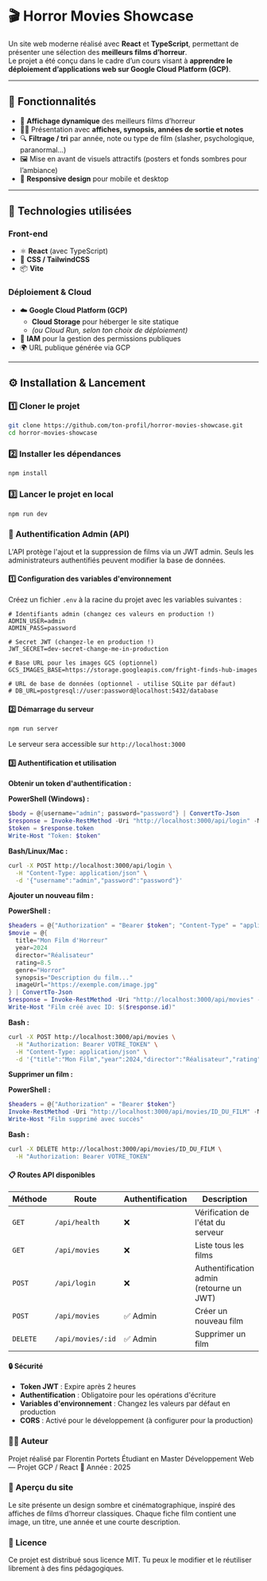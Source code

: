 # 🎬 Horror Movies Showcase

Un site web moderne réalisé avec **React** et **TypeScript**, permettant de présenter une sélection des **meilleurs films d’horreur**.  
Le projet a été conçu dans le cadre d’un cours visant à **apprendre le déploiement d’applications web sur Google Cloud Platform (GCP)**.

---

## 🚀 Fonctionnalités

- 🎥 **Affichage dynamique** des meilleurs films d’horreur
- 🧛‍♂️ Présentation avec **affiches, synopsis, années de sortie et notes**
- 🔍 **Filtrage / tri** par année, note ou type de film (slasher, psychologique, paranormal...)
- 🖼️ Mise en avant de visuels attractifs (posters et fonds sombres pour l’ambiance)
- 📱 **Responsive design** pour mobile et desktop

---

## 🧰 Technologies utilisées

### Front-end
- ⚛️ **React** (avec TypeScript)
- 🎨 **CSS / TailwindCSS**
- 📦 **Vite**

### Déploiement & Cloud
- ☁️ **Google Cloud Platform (GCP)**
    - **Cloud Storage** pour héberger le site statique
    - *(ou Cloud Run, selon ton choix de déploiement)*
- 🔐 **IAM** pour la gestion des permissions publiques
- 🌍 URL publique générée via GCP

---

## ⚙️ Installation & Lancement

### 1️⃣ Cloner le projet
```bash
git clone https://github.com/ton-profil/horror-movies-showcase.git
cd horror-movies-showcase
```

### 2️⃣ Installer les dépendances
```bash
npm install
``` 

### 3️⃣ Lancer le projet en local
```bash 
npm run dev
```

### 🔐 Authentification Admin (API)

L'API protège l'ajout et la suppression de films via un JWT admin. Seuls les administrateurs authentifiés peuvent modifier la base de données.

#### 1️⃣ Configuration des variables d'environnement

Créez un fichier `.env` à la racine du projet avec les variables suivantes :

```env
# Identifiants admin (changez ces valeurs en production !)
ADMIN_USER=admin
ADMIN_PASS=password

# Secret JWT (changez-le en production !)
JWT_SECRET=dev-secret-change-me-in-production

# Base URL pour les images GCS (optionnel)
GCS_IMAGES_BASE=https://storage.googleapis.com/fright-finds-hub-images

# URL de base de données (optionnel - utilise SQLite par défaut)
# DB_URL=postgresql://user:password@localhost:5432/database
```

#### 2️⃣ Démarrage du serveur

```bash
npm run server
```

Le serveur sera accessible sur `http://localhost:3000`

#### 3️⃣ Authentification et utilisation

**Obtenir un token d'authentification :**

**PowerShell (Windows) :**
```powershell
$body = @{username="admin"; password="password"} | ConvertTo-Json
$response = Invoke-RestMethod -Uri "http://localhost:3000/api/login" -Method POST -Body $body -ContentType "application/json"
$token = $response.token
Write-Host "Token: $token"
```

**Bash/Linux/Mac :**
```bash
curl -X POST http://localhost:3000/api/login \
  -H "Content-Type: application/json" \
  -d '{"username":"admin","password":"password"}'
```

**Ajouter un nouveau film :**

**PowerShell :**
```powershell
$headers = @{"Authorization" = "Bearer $token"; "Content-Type" = "application/json"}
$movie = @{
  title="Mon Film d'Horreur"
  year=2024
  director="Réalisateur"
  rating=8.5
  genre="Horror"
  synopsis="Description du film..."
  imageUrl="https://exemple.com/image.jpg"
} | ConvertTo-Json
$response = Invoke-RestMethod -Uri "http://localhost:3000/api/movies" -Method POST -Headers $headers -Body $movie
Write-Host "Film créé avec ID: $($response.id)"
```

**Bash :**
```bash
curl -X POST http://localhost:3000/api/movies \
  -H "Authorization: Bearer VOTRE_TOKEN" \
  -H "Content-Type: application/json" \
  -d '{"title":"Mon Film","year":2024,"director":"Réalisateur","rating":8.5,"genre":"Horror","synopsis":"Description","imageUrl":"https://exemple.com/image.jpg"}'
```

**Supprimer un film :**

**PowerShell :**
```powershell
$headers = @{"Authorization" = "Bearer $token"}
Invoke-RestMethod -Uri "http://localhost:3000/api/movies/ID_DU_FILM" -Method DELETE -Headers $headers
Write-Host "Film supprimé avec succès"
```

**Bash :**
```bash
curl -X DELETE http://localhost:3000/api/movies/ID_DU_FILM \
  -H "Authorization: Bearer VOTRE_TOKEN"
```

#### 📋 Routes API disponibles

| Méthode | Route | Authentification | Description |
|---------|-------|------------------|-------------|
| `GET` | `/api/health` | ❌ | Vérification de l'état du serveur |
| `GET` | `/api/movies` | ❌ | Liste tous les films |
| `POST` | `/api/login` | ❌ | Authentification admin (retourne un JWT) |
| `POST` | `/api/movies` | ✅ Admin | Créer un nouveau film |
| `DELETE` | `/api/movies/:id` | ✅ Admin | Supprimer un film |

#### 🔒 Sécurité

- **Token JWT** : Expire après 2 heures
- **Authentification** : Obligatoire pour les opérations d'écriture
- **Variables d'environnement** : Changez les valeurs par défaut en production
- **CORS** : Activé pour le développement (à configurer pour la production)

### 👨‍💻 Auteur

Projet réalisé par Florentin Portets
Étudiant en Master Développement Web — Projet GCP / React
📅 Année : 2025

### 🎨 Aperçu du site

Le site présente un design sombre et cinématographique, inspiré des affiches de films d’horreur classiques.
Chaque fiche film contient une image, un titre, une année et une courte description.

### 📜 Licence

Ce projet est distribué sous licence MIT.
Tu peux le modifier et le réutiliser librement à des fins pédagogiques.
